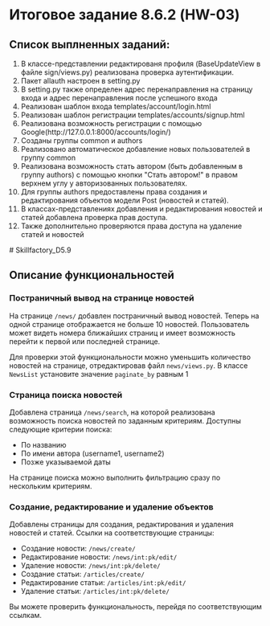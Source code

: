 # Итоговое задание 8.6.2 (HW-03)
<h2>Список выплненных заданий:</h2>
<ol>
    <li>В классе-представлении редактированя профиля (BaseUpdateView в файле sign/views.py)
реализована проверка аутентификации.</li>
    <li>Пакет allauth настроен в setting.py</li>
    <li>В setting.py также определен адрес перенаправления на страницу входа и адрес перенаправления после успешного входа</li>
    <li>Реализован шаблон входа templates/account/login.html</li>
    <li>Реализован шаблон регистрации templates/accounts/signup.html</li>
    <li>Реализована возможность регистрации с помощью Google(http://127.0.0.1:8000/accounts/login/)</li>
    <li>Созданы группы common и authors</li>
    <li>Реализовано автоматическое добавление новых пользователей в группу common</li>
    <li>Реализована возможность стать автором (быть добавленным в группу authors) с помощью кнопки "Стать автором!" в правом верхнем углу у авторизованных пользователях.</li>
    <li>Для группы authors предоставлены права создания и редактирования объектов модели Post (новостей и статей).</li>
    <li>В классах-представлениях добавления и редактирования новостей и статей добавлена проверка прав доступа.</li>
    <li>Также дополнительно проверяются права доступа на удаление статей и новостей</li>
</ol>
# Skillfactory_D5.9
<h2>Описание  функциональностей</h2>

<h3>Постраничный вывод на странице новостей</h3>
<p>На странице <code>/news/</code> добавлен постраничный вывод новостей. Теперь на одной странице отображается не больше 10 новостей. Пользователь может видеть номера ближайших страниц и имеет возможность перейти к первой или последней странице.</p>

<p>Для проверки этой функциональности можно уменьшить количество новостей на странице, отредактировав файл <code>news/views.py</code>. В классе <code>NewsList</code> установите значение <code>paginate_by</code> равным 1</p>

<h3>Страница поиска новостей</h3>
<p>Добавлена страница <code>/news/search</code>, на которой реализована возможность поиска новостей по заданным критериям. Доступны следующие критерии поиска:</p>

<ul>
  <li>По названию</li>
  <li>По имени автора (username1, username2)</li>
  <li>Позже указываемой даты</li>
</ul>

<p>На странице поиска можно выполнить фильтрацию сразу по нескольким критериям.</p>

<h3>Создание, редактирование и удаление объектов</h3>
<p>Добавлены страницы для создания, редактирования и удаления новостей и статей. Ссылки на соответствующие страницы:</p>

<ul>
  <li>Создание новости: <code>/news/create/</code></li>
  <li>Редактирование новости: <code>/news/int:pk/edit/</code></li>
  <li>Удаление новости: <code>/news/int:pk/delete/</code></li>
  <li>Создание статьи: <code>/articles/create/</code></li>
  <li>Редактирование статьи: <code>/articles/int:pk/edit/</code></li>
  <li>Удаление статьи: <code>/articles/int:pk/delete/</code></li>
</ul>

<p>Вы можете проверить функциональность, перейдя по соответствующим ссылкам.</p>
